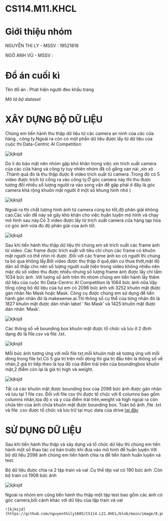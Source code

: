 # CS114.M11.KHCL
<html>
<h1> Giới thiệu nhóm </h1>
<p> NGUYỄN THỊ LY - MSSV : 19521818 </p>
<p> NGÔ ANH VŨ -  MSSV : </p>
<h1> Đồ án cuối kì </h1>
<p>Tên đồ án : Phát hiện người đeo khẩu trang </p>
  
 _Mô tả bộ dataset_
  
# XÂY DỰNG BỘ DỮ LIỆU
  
  Chúng em tiến hành thu thập dữ liệu từ các camera an ninh của các cửa hàng , công ty.Ngoài ra  còn có một phần dữ liệu được lấy từ dữ liệu của cuộc thi
Data-Centric AI Competition
  
![kjksjd](https://github.com/nguyenthily1605/CS114.L21.KHCL/blob/main/image/1.png)
  

  Do lí do bảo mật nên nhóm gặp khó khăn trong việc xin trích xuất camera của các cửa hàng và công ty tuy nhiên nhóm đã cố gắng van nài ,xin xỏ .Thành quả đó là thu thập được 8 video trích xuất từ camera  .Trong đó có 5 video được trích từ cổng ra vào công ty.Ở góc camera này thì thu được tương đối nhiều số lượng người ra vào song vấn đề gặp phải ở đây là góc camera khá rộng khuôn mặt người ở một số khung hình nhỏ )
  
  ![kjksjd](https://github.com/nguyenthily1605/CS114.L21.KHCL/blob/main/image/2.png)
  

  Ngoài ra thì chất lượng hình ảnh từ camera cũng ko tốt,độ phân giải không cao.Các vấn đề này sẽ gây khó khăn cho việc huấn luyện mô hình và chạy mô hình sau này.Có 3 video được lấy từ trích xuất camera cửa hàng tạp hóa có góc ảnh vừa đủ độ phân giải của ảnh tốt.
  
  ![kjksjd](https://github.com/nguyenthily1605/CS114.L21.KHCL/blob/main/image/3.png)
  

Sau khi tiến hành thu thập dữ liệu thì chúng em sẽ trích xuất các frame ảnh từ video .Các frame được trích xuất với tiêu chí chọn các frame có khuôn mặt người có thể nhìn rõ được .Đối với các frame ảnh ko có người thì chúng ta bỏ qua không lấy.Bởi video được thu thập ở quê,dân cư thưa thớt,mật độ dân số thấp cho nên số lượng người xuất hiện trong video không nhiều nên mặc dù số video thu được nhiều nhưng số lượng frame ảnh được lấy chỉ tầm 1034 bức ảnh .Với lượng số ảnh trên thì nhóm chúng em tiến hành lấy thêm dữ liệu của cuộc thi  Data-Centric AI Competition là 1064 bức ảnh nữa.Vậy tổng cộng bộ dữ liệu của tụi em có 2098 bức ảnh với 3252 khuôn mặt được gán nhãn No Mask hoặc Mask. Công cụ được chúng em sử dụng để tiến hành gãn nhãn đó là makesense.ai.Thì thông số cụ thể của từng nhãn đó là 1827 khuôn mặt được dán nhãn label ‘ No Mask’ và 1425 khuôn mặt  được dán nhãn ‘Mask’.

 ![kjksjd](https://github.com/nguyenthily1605/CS114.L21.KHCL/blob/main/image/4.jpg)

Các thông số về bounding box khuôn mặt được tổ chức và lưu ở 2 định dạng đó là file.csv và file .txt.
 
![kjksjd](https://github.com/nguyenthily1605/CS114.L21.KHCL/blob/main/image/5.png)
  
Mỗi bức ảnh tương ứng với mỗi file txt,mỗi khuôn mặt sẽ tương ứng với mỗi dòng trong file txt.Có 5 gia trị trên mỗi dòng thì gia trị đầu tiên là thông số về nhãn,2 giá trị tiếp theo là tọa độ của điểm trái trên của boundingbox khuôn mặt,2 điểm còn lại là giá trị high và weight.  

  ![kjksjd](https://github.com/nguyenthily1605/CS114.L21.KHCL/blob/main/image/6.png)
  
Tất cả các khuôn mặt được bounding box của 2098 bức ảnh được gán nhãn và lưu tại 1 file csv. Đối với file csv thì được tổ chức với 6 columns bao gồm columns nhãn,tọa độ x và y của điểm trái trên,weight và high ngoại ra còn chứa tên của ảnh chứa khuôn mặt được bounding box.
  Toàn bộ ảnh ,file .txt và file .csv được tổ chức và lưu trữ tại mục data của drive [tại đây](https://drive.google.com/drive/folders/1_UuzfXEk6-at0SI4-y3c84NzROAc2XPe?usp=sharing)
  
  # SỬ DỤNG DỮ LIỆU
  
  Sau khi tiến hành thu thập và xây dựng và tổ  chức dữ liệu thì chúng em tiến hành một số thao tác cơ bản trước khi đưa vào mô hình để huấn luyện.Với bộ dữ liệu 2098 ảnh chúng em tiến hành chia ra để tiến hành huấn luyện và test.
  
  Bộ dữ liệu được chia ra 2 tập train và val  .Cụ thể tệp val có 190 bức ảnh .Còn bộ train có 1908 bức ảnh

  ![kjksjd](https://github.com/nguyenthily1605/CS114.L21.KHCL/blob/main/image/7.png)
  
  Ngoài ra nhóm em cũng tiến hành thu thập một tập test bao gồm các ảnh có góc camera,bối cảnh khác với dữ liệu của tập train và val
  
  
    ![kjksjd](https://github.com/nguyenthily1605/CS114.L21.KHCL/blob/main/image/8.png)
  
